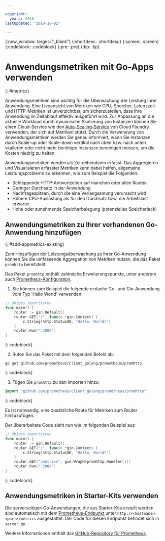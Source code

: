```yaml
---

copyright:
  years: 2018
lastupdated: "2018-10-02"

---
```


{:new_window: target="_blank"}
{:shortdesc: .shortdesc}
{:screen: .screen}
{:codeblock: .codeblock}
{:pre: .pre}
{:tip: .tip}

# Anwendungsmetriken mit Go-Apps verwenden
{: #metrics}

Anwendungsmetriken sind wichtig für die Überwachung der Leistung Ihrer Anwendung. Eine Liveansicht von Metriken wie CPU, Speicher, Latenzzeit und HTTP-Metriken ist unverzichtbar, um sicherzustellen, dass Ihre Anwendung im Zeitablauf effektiv ausgeführt wird. Zur Anpassung an die aktuelle Workload durch dynamische Skalierung von Instanzen können Sie einen Cloud-Service wie den [Auto-Scaling-Service](/docs/services/Auto-Scaling/index.html) von Cloud Foundry verwenden, der sich auf Metriken stützt. Durch die Verwendung von Anwendungsmetriken werden Sie genau informiert, wann Sie Instanzen durch Scale-up oder Scale-down vertikal nach oben bzw. nach unten skalieren oder nicht mehr benötigte Instanzen bereinigen müssen, um die Kosten niedrig zu halten.

Anwendungsmetriken werden als Zeitreihendaten erfasst. Das Aggregieren und Visualisieren erfasster Metriken kann dabei helfen, allgemeine Leistungsprobleme zu erkennen, wie zum Beispiel die Folgenden: 

* Schleppende HTTP-Antwortzeiten auf manchen oder allen Routen
* Geringer Durchsatz in der Anwendung
* Nachfragespitzen, durch die eine Verlangsamung verursacht wird
* Höhere CPU-Auslastung als für den Durchsatz bzw. die Arbeitslast erwartet
* Hohe oder zunehmende Speicherbelegung (potenzielles Speicherleck)

## Anwendungsmetriken zu Ihrer vorhandenen Go-Anwendung hinzufügen
{: #add-appmetrics-existing}

Zum Hinzufügen der Leistungsüberwachung zu Ihrer Go-Anwendung können Sie die umfassende Aggregation von Metriken nutzen, die das Paket `promhttp` bereitstellt.

Das Paket `promhttp` enthält zahlreiche Erweiterungspunkte, unter anderem auch [Prometheus-Konfiguration](https://github.com/prometheus/client_golang).

1. Sie können zum Beispiel die folgende einfache Go- und Gin-Anwendung vom Typ 'Hello World' verwenden:
  ```go
  // Obiges importieren
  func main() {
      router := gin.Default()
      router.GET("/", func(c *gin.Context) {
          c.String(http.StatusOK, "Hello, World!")
      }
      router.Run(":3000")
  }
  ```
  {: codeblock}

2. Rufen Sie das Paket mit dem folgenden Befehl ab:
  ```
  go get github.com/prometheus/client_golang/prometheus/promhttp
  ```
  {: codeblock}

3. Fügen Sie `promhttp` zu den Importen hinzu:
  ```go
  import "github.com/prometheus/client_golang/prometheus/promhttp"
  ```
  {: codeblock}

  Es ist notwendig, eine zusätzliche Route für Metriken zum Router hinzuzufügen.

  Der überarbeitete Code sieht nun wie im folgenden Beispiel aus:
  ```go
  // Obiges importieren
  func main() {
      router := gin.Default()
      router.GET("/", func(c *gin.Context) {
          c.String(http.StatusOK, "Hello, World!")
      }
      router.GET("/metrics", gin.WrapH(promhttp.Handler()))
      router.Run(":3000")
  }
  ```
  {: codeblock}

## Anwendungsmetriken in Starter-Kits verwenden

Die serverseitigen Go-Anwendungen, die aus Starter-Kits erstellt werden, sind automatisch mit dem [Prometheus-Endpunkt](https://prometheus.io/) unter `http://<hostname>:<port>/metrics` ausgestattet. Der Code für diesen Endpunkt befindet sich in `server.go`.

Weitere Informationen enthält das [GitHub-Repository für Prometheus](https://github.com/prometheus/client_golang/).
